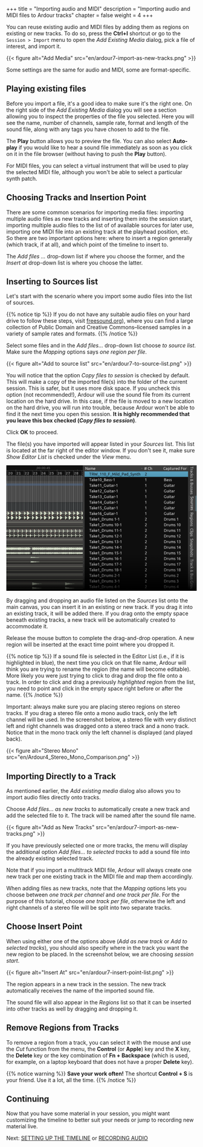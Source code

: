 +++
title = "Importing audio and MIDI"
description = "Importing audio and MIDI files to Ardour tracks"
chapter = false
weight = 4
+++

You can reuse existing audio and MIDI files by adding them as regions on
existing or new tracks. To do so, press the **Ctrl+I** shortcut or go to the
`Session > Import` menu to open the _Add Existing Media_ dialog, pick a file
of interest, and import it.

{{< figure alt="Add Media" src="en/ardour7-import-as-new-tracks.png" >}} 

Some settings are the same for audio and MIDI, some are format-specific.

## Playing existing files

Before you import a file, it's a good idea to make sure it's the right one. On
the right side of the _Add Existing Media_ dialog you will see a section
allowing you to inspect the properties of the file you selected. Here you will
see the name, number of channels, sample rate, format and length of the sound
file, along with any tags you have chosen to add to the file.

The **Play** button allows you to preview the file. You can also select
**Auto-play** if you would like to hear a sound file immediately as soon as
you click on it in the file browser (without having to push the **Play**
button).

For MIDI files, you can select a virtual instrument that will be used to play
the selected MIDI file, although you won't be able to select a particular
synth patch.

## Choosing Tracks and Insertion Point

There are some common scenarios for importing media files: importing multiple
audio files as new tracks and inserting them into the session start, importing
multiple audio files to the list of of available sources for later use,
importing one MIDI file into an existing track at the playhead position, etc.
So there are two important options here: where to insert a region generally
(which track, if at all), and which point of the timeline to insert to.

The _Add files …_ drop-down list if where you choose the former, and the
_Insert at_ drop-down list is where you choose the latter.

## Inserting to Sources list

Let's start with the scenario where you import some audio files into the list of sources.

{{% notice tip %}}
If you do not have any suitable audio files on your hard drive to follow these
steps, visit [freesound.org](http://www.freesound.org/)), where you can find a
large collection of Public Domain and Creative Commons–licensed samples in a
variety of sample rates and formats.
{{% /notice %}}

Select some files and in the _Add files…_ drop-down list choose _to source
list_. Make sure the _Mapping_ options says _one region per file_.

{{< figure alt="Add to source list" src="en/ardour7-to-source-list.png" >}} 

You will notice that the option _Copy files to session_ is checked by default.
This will make a copy of the imported file(s) into the folder of the current
session. This is safer, but it uses more disk space. If you uncheck this option
(not recommended!), Ardour will use the sound file from its current location on
the hard drive. In this case, if the file is moved to a new location on the hard
drive, you will run into trouble, because Ardour won't be able to find it the
next time you open this session. **It is highly recommended that you leave this
box checked (_Copy files to session_)**. 

Click **OK** to proceed.

The file(s) you have imported will appear listed in your _Sources_ list. This
list is located at the far right of the editor window. If you don't see it,
make sure _Show Editor List_ is checked under the _View_ menu.

![Editor List](en/ardour7-audio-imported-to-sources-list.png?height=50vh)

By dragging and dropping an audio file listed on the _Sources_ list onto the
main canvas, you can insert it in an existing or new track. If you drag it into
an existing track, it will be added there. If you drag onto the empty space
beneath existing tracks, a new track will be automatically created to
accommodate it.

Release the mouse button to complete the drag-and-drop operation. A new region
will be inserted at the exact time point where you dropped it.

{{% notice tip %}}
If a sound file is selected in the Editor List (i.e., if it is highlighted in
blue), the next time you click on that file name, Ardour will think you are
trying to rename the region (the name will become editable). More likely you
were just trying to click to drag and drop the file onto a track. In order to
click and drag a previously _highlighted_ region from the list, you need to
point and click in the empty space right before or after the name.
{{% /notice %}}

Important: always make sure you are placing stereo regions on stereo tracks. If
you drag a stereo file onto a mono audio track, only the left channel will be
used. In the screenshot below, a stereo file with very distinct left and right
channels was dragged onto a stereo track and a nono track. Notice that in the
mono track only the left channel is displayed (and played back).  

{{< figure alt="Stereo Mono" src="en/Ardour4_Stereo_Mono_Comparison.png" >}} 

## Importing Directly to a Track

As mentioned earlier, the _Add existing media_ dialog also allows you to import
audio files directly onto tracks.

Choose _Add files… as new tracks_ to automatically create a new track and add
the selected file to it. The track will be named after the sound file name.

{{< figure alt="Add as New Tracks" src="en/ardour7-import-as-new-tracks.png" >}} 

If you have previously selected one or more tracks, the menu will display the
additional option _Add files… to selected tracks_ to add a sound file into the
already existing selected track.

Note that if you import a multitrack MIDI file, Ardour will always create one new track per one existing track in the MIDI file and map them accordingly.

When adding files as new tracks, note that the _Mapping_ options lets you
choose between _one track per channel_ and _one track per file_. For the
purpose of this tutorial, choose _one track per file_, otherwise the left and
right channels of a stereo file will be split into two separate tracks.

## Choose Insert Point

When using either one of the options above (_Add as new track_ or _Add to
selected tracks_), you should also specify where in the track you want the new
region to be placed. In the screenshot below, we are choosing _session start_.

{{< figure alt="Insert At" src="en/ardour7-insert-point-list.png" >}} 

The region appears in a new track in the session. The new track automatically
receives the name of the imported sound file.

The sound file will also appear in the _Regions_ list so that it can be
inserted into other tracks as well by dragging and dropping it.

## Remove Regions from Tracks

To remove a region from a track, you can select it with the mouse and use the
*Cut* function from the menu, the **Control** (or **Apple**) key and the **X**
key, the **Delete** key or the key combination of **Fn + Backspace** (which is
used, for example, on a laptop keyboard that does not have a proper **Delete**
key).

{{% notice warning %}}
**Save your work often!** The shortcut **Control + S** is your friend. Use it
a lot, all the time.
{{% /notice %}}

## Continuing

Now that you have some material in your session, you might want customizing the
timeline to better suit your needs or jump to recording new material live.

Next: [SETTING UP THE TIMELINE](../setting-up-the-timeline) or
[RECORDING AUDIO](../../recording-audio)
